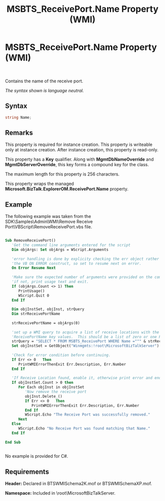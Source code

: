 ﻿---
title: MSBTS_ReceivePort.Name Property (WMI)
TOCTitle: MSBTS_ReceivePort.Name Property (WMI)
ms:assetid: b7686057-0255-49a6-bc26-fdebf4a7d501
ms:mtpsurl: https://msdn.microsoft.com/library/Aa578275(v=BTS.80)
ms:contentKeyID: 51530754
ms.date: 08/30/2017
mtps_version: v=BTS.80
dev_langs:
- vb
---

# MSBTS\_ReceivePort.Name Property (WMI)

 

Contains the name of the receive port.

*The syntax shown is language neutral.*

## Syntax

```C#
string Name;  
```

## Remarks

This property is required for instance creation. This property is writeable only at instance creation. After instance creation, this property is read-only.

This property has a **Key** qualifier. Along with **MgmtDbNameOverride** and **MgmtDbServerOverride**, this key forms a compound key for the class.

The maximum length for this property is 256 characters.

This property wraps the managed **Microsoft.BizTalk.ExplorerOM.ReceivePort.Name** property.

## Example

The following example was taken from the SDK\\Samples\\Admin\\WMI\\Remove Receive Port\\VBScript\\RemoveReceivePort.vbs file.

``` vb
  
Sub RemoveReceivePort()  
   'Get the command line arguments entered for the script  
   Dim objArgs: Set objArgs = WScript.Arguments  
  
   'error handling is done by explicity checking the err object rather than using  
   'the VB ON ERROR construct, so set to resume next on error.  
   On Error Resume Next  
  
   'Make sure the expected number of arguments were provided on the command line.  
   'if not, print usage text and exit.  
   If (objArgs.Count <> 1) Then  
      PrintUsage()  
      WScript.Quit 0  
   End If  
  
   Dim objInstSet, objInst, strQuery  
   Dim strReceivePortName  
  
   strReceivePortName = objArgs(0)  
  
   'set up a WMI query to acquire a list of receive locations with the given Name and   
   'ReceivePortName key values.  This should be a list of zero or one Receive Locations.  
   strQuery = "SELECT * FROM MSBTS_ReceivePort WHERE Name =""" & strReceivePortName & """"  
   Set objInstSet = GetObject("Winmgmts:!root\MicrosoftBizTalkServer").ExecQuery(strQuery)  
  
   'Check for error condition before continuing.  
   If Err <> 0   Then  
      PrintWMIErrorThenExit Err.Description, Err.Number  
   End If  
  
   'If Receive Location found, enable it, otherwise print error and end.  
   If objInstSet.Count > 0 then  
      For Each objInst in objInstSet  
         'Now remove the receive port  
         objInst.Delete_()  
         If Err <> 0   Then  
            PrintWMIErrorThenExit Err.Description, Err.Number  
         End If  
         WScript.Echo "The Receive Port was successfully removed."  
      Next  
   Else  
      WScript.Echo "No Receive Port was found matching that Name."  
   End If  
  
End Sub  
  
```

No example is provided for C\#.

## Requirements

**Header:** Declared in BTSWMISchema2K.mof or BTSWMISchemaXP.mof.

**Namespace:** Included in \\root\\MicrosoftBizTalkServer.

